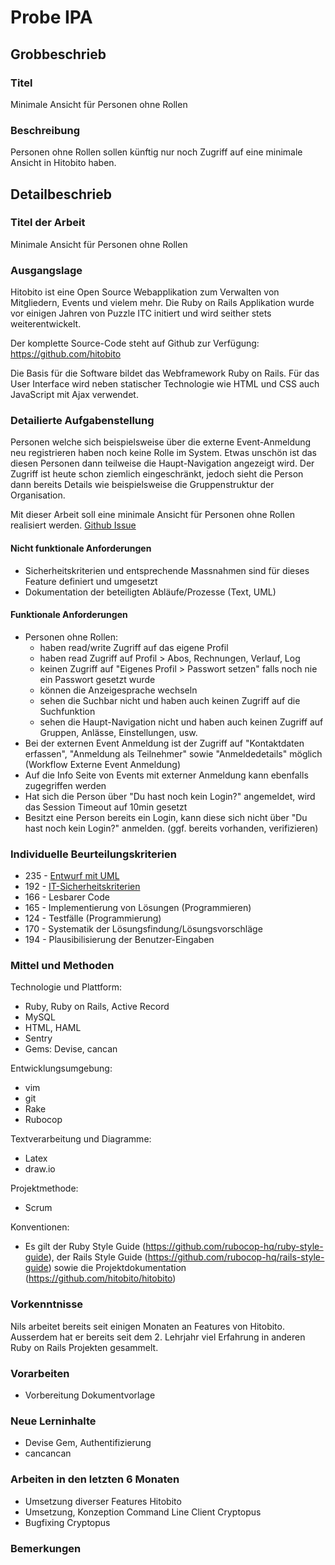 # Probe IPA

## Grobbeschrieb

### Titel

Minimale Ansicht für Personen ohne Rollen

### Beschreibung

Personen ohne Rollen sollen künftig nur noch Zugriff auf eine minimale Ansicht in Hitobito haben.

## Detailbeschrieb

### Titel der Arbeit

Minimale Ansicht für Personen ohne Rollen

### Ausgangslage

Hitobito ist eine Open Source Webapplikation zum Verwalten von Mitgliedern, Events und vielem mehr. Die Ruby on Rails Applikation wurde vor einigen Jahren von Puzzle ITC initiert und wird seither stets weiterentwickelt. 

Der komplette Source-Code steht auf Github zur Verfügung: https://github.com/hitobito

Die Basis für die Software bildet das Webframework Ruby on Rails. Für das User Interface wird neben statischer Technologie wie HTML und CSS auch JavaScript mit Ajax verwendet. 

### Detailierte Aufgabenstellung

Personen welche sich beispielsweise über die externe Event-Anmeldung neu registrieren haben noch keine Rolle im System. Etwas unschön ist das diesen Personen dann teilweise die Haupt-Navigation angezeigt wird. Der Zugriff ist heute schon ziemlich eingeschränkt, jedoch sieht die Person dann bereits Details wie beispielsweise die Gruppenstruktur der Organisation. 

Mit dieser Arbeit soll eine minimale Ansicht für Personen ohne Rollen realisiert werden. [Github Issue](https://github.com/hitobito/hitobito/issues/948)

#### Nicht funktionale Anforderungen

* Sicherheitskriterien und entsprechende Massnahmen sind für dieses Feature definiert und umgesetzt
* Dokumentation der beteiligten Abläufe/Prozesse (Text, UML)

#### Funktionale Anforderungen

* Personen ohne Rollen:
  * haben read/write Zugriff auf das eigene Profil
  * haben read Zugriff auf Profil > Abos, Rechnungen, Verlauf, Log
  * keinen Zugriff auf "Eigenes Profil > Passwort setzen" falls noch nie ein Passwort gesetzt wurde
  * können die Anzeigesprache wechseln
  * sehen die Suchbar nicht und haben auch keinen Zugriff auf die Suchfunktion
  * sehen die Haupt-Navigation nicht und haben auch keinen Zugriff auf Gruppen, Anlässe, Einstellungen, usw.
* Bei der externen Event Anmeldung ist der Zugriff auf "Kontaktdaten erfassen", "Anmeldung als Teilnehmer" sowie "Anmeldedetails" möglich (Workflow Externe Event Anmeldung)
* Auf die Info Seite von Events mit externer Anmeldung kann ebenfalls zugegriffen werden
* Hat sich die Person über "Du hast noch kein Login?" angemeldet, wird das Session Timeout auf 10min gesetzt
* Besitzt eine Person bereits ein Login, kann diese sich nicht über "Du hast noch kein Login?" anmelden. (ggf. bereits vorhanden, verifizieren)

### Individuelle Beurteilungskriterien

* 235 - [Entwurf mit UML](https://github.com/puzzle-bbt/docs/blob/master/ipa/beurteilungskriterien.md)
* 192 - [IT-Sicherheitskriterien](https://github.com/puzzle-bbt/docs/blob/master/ipa/beurteilungskriterien.md)
* 166 - Lesbarer Code
* 165 - Implementierung von Lösungen (Programmieren)
* 124 - Testfälle (Programmierung)
* 170 - Systematik der Lösungsfindung/Lösungsvorschläge
* 194 - Plausibilisierung der Benutzer-Eingaben

### Mittel und Methoden
Technologie und Plattform:

* Ruby, Ruby on Rails, Active Record
* MySQL
* HTML, HAML
* Sentry
* Gems: Devise, cancan

Entwicklungsumgebung:

* vim
* git
* Rake
* Rubocop

Textverarbeitung und Diagramme:

* Latex
* draw.io

Projektmethode:

* Scrum

Konventionen:

* Es gilt der Ruby Style Guide (https://github.com/rubocop-hq/ruby-style-guide), der Rails Style Guide (https://github.com/rubocop-hq/rails-style-guide) sowie die Projektdokumentation (https://github.com/hitobito/hitobito)

### Vorkenntnisse
Nils arbeitet bereits seit einigen Monaten an Features von Hitobito. Ausserdem hat er bereits seit dem 2. Lehrjahr viel Erfahrung in anderen Ruby on Rails Projekten gesammelt. 

### Vorarbeiten
* Vorbereitung Dokumentvorlage

### Neue Lerninhalte

* Devise Gem, Authentifizierung
* cancancan

### Arbeiten in den letzten 6 Monaten

* Umsetzung diverser Features Hitobito
* Umsetzung, Konzeption Command Line Client Cryptopus
* Bugfixing Cryptopus

### Bemerkungen
